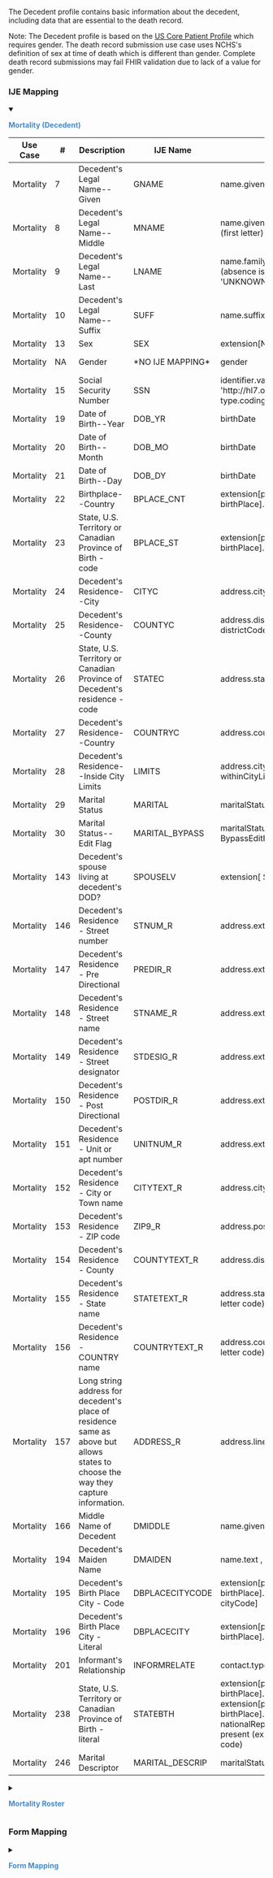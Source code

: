 The Decedent profile contains basic information about the decedent, including data that are essential to the death record.

  Note: The Decedent profile is based on the [US Core Patient Profile](http://hl7.org/fhir/us/core/STU5.0.1/StructureDefinition-us-core-patient.html) which requires gender.
  The death record submission use case uses NCHS's definition of sex at time of death which is different than gender.  Complete death record submissions may fail FHIR validation
  due to lack of a value for gender.

### IJE Mapping

<style>
 .context-menu {cursor: context-menu; color: #438bca;}
 .context-menu:hover {opacity: 0.5;}
</style>
<details open>

<summary>

<strong class='context-menu'> Mortality (Decedent) </strong>

</summary>
<table class='grid'>
<thead>
  <tr>
    <th style='text-align: center'><strong>Use Case</strong></th>
    <th><strong>#</strong></th>
    <th><strong>Description</strong></th>
    <th><strong>IJE Name</strong></th>
    <th><strong>Field</strong></th>
    <th><strong>Type</strong></th>
    <th><strong>Value Set/Comments</strong></th>
  </tr>
</thead>
<tbody>
<tr>
  <td style='text-align: center'>Mortality</td>
  <td>7</td>
  <td>Decedent's Legal Name--Given </td>
  <td>GNAME</td>
  <td>name.given , name.use = official</td>
  <td>string</td>
  <td>-</td>
</tr>
<tr>
  <td style='text-align: center'>Mortality</td>
  <td>8</td>
  <td>Decedent's Legal Name--Middle</td>
  <td>MNAME</td>
  <td>name.given , name.use = official (first letter)</td>
  <td>string</td>
  <td>-</td>
</tr>
<tr>
  <td style='text-align: center'>Mortality</td>
  <td>9</td>
  <td>Decedent's Legal Name--Last</td>
  <td>LNAME</td>
  <td>name.family , name.use = official. (absence is equivalent to 'UNKNOWN'.)</td>
  <td>string</td>
  <td>-</td>
</tr>
<tr>
  <td style='text-align: center'>Mortality</td>
  <td>10</td>
  <td>Decedent's Legal Name--Suffix</td>
  <td>SUFF</td>
  <td>name.suffix , name.use = official</td>
  <td>string</td>
  <td>-</td>
</tr>
<tr>
  <td style='text-align: center'>Mortality</td>
  <td>13</td>
  <td>Sex</td>
  <td>SEX</td>
  <td>extension[NVSS-SexAtDeath] </td>
  <td>codeable</td>
  <td><a href='ValueSet-vrdr-administrative-gender-vs.html'>AdministrativeGenderVS</a></td>
</tr>
<tr>
  <td style='text-align: center'>Mortality</td>
  <td>NA</td>
  <td>Gender</td>
  <td>*NO IJE MAPPING*</td>
  <td>gender</td>
  <td>codeable</td>
  <td><a href='ValueSet-vrdr-administrative-gender-vs.html'>AdministrativeGenderVS</a> - See <a href='usage.html#decedent-gender'>Note on Decedent Gender</a></td>
</tr>
<tr>
  <td style='text-align: center'>Mortality</td>
  <td>15</td>
  <td>Social Security Number</td>
  <td>SSN</td>
  <td>identifier.value where system = 'http://hl7.org/fhir/sid/us-ssn and type.coding.code="SB"</td>
  <td>string</td>
  <td>-</td>
</tr>
<tr>
  <td style='text-align: center'>Mortality</td>
  <td>19</td>
  <td>Date of Birth--Year</td>
  <td>DOB_YR</td>
  <td>birthDate</td>
  <td>dateTime</td>
  <td>See <a href='usage.html#partial-dates-and-times'>PartialDatesAndTimes</a></td>
</tr>
<tr>
  <td style='text-align: center'>Mortality</td>
  <td>20</td>
  <td>Date of Birth--Month</td>
  <td>DOB_MO</td>
  <td>birthDate</td>
  <td>dateTime</td>
  <td>See <a href='usage.html#partial-dates-and-times'>PartialDatesAndTimes</a></td>
</tr>
<tr>
  <td style='text-align: center'>Mortality</td>
  <td>21</td>
  <td>Date of Birth--Day</td>
  <td>DOB_DY</td>
  <td>birthDate</td>
  <td>dateTime</td>
  <td>See <a href='usage.html#partial-dates-and-times'>PartialDatesAndTimes</a></td>
</tr>
<tr>
  <td style='text-align: center'>Mortality</td>
  <td>22</td>
  <td>Birthplace--Country</td>
  <td>BPLACE_CNT</td>
  <td>extension[patient-birthPlace].value[x].country </td>
  <td>string</td>
  <td><a href='https://hl7.org/fhir/us/vr-common-library/2024Jan/ValueSet-ValueSet-birthplace-country-vr.html'>ValueSetBirthplaceCountryVitalRecords</a></td>
</tr>
<tr>
  <td style='text-align: center'>Mortality</td>
  <td>23</td>
  <td>State, U.S. Territory or Canadian Province of Birth - code</td>
  <td>BPLACE_ST</td>
  <td>extension[patient-birthPlace].value[x].state</td>
  <td>string</td>
  <td><a href='https://hl7.org/fhir/us/vr-common-library/2024Jan/ValueSet-ValueSet-states-territories-provinces-vr.html'>ValueSetStatesTerritoriesAndProvincesVitalRecords</a></td>
</tr>
<tr>
  <td style='text-align: center'>Mortality</td>
  <td>24</td>
  <td>Decedent's Residence--City</td>
  <td>CITYC</td>
  <td>address.city.extension[cityCode]</td>
  <td>integer</td>
  <td>see <a href='usage.html#city-codes'>CityCodes</a></td>
</tr>
<tr>
  <td style='text-align: center'>Mortality</td>
  <td>25</td>
  <td>Decedent's Residence--County</td>
  <td>COUNTYC</td>
  <td>address.district.extension[ districtCode ]</td>
  <td>integer</td>
  <td>see <a href='usage.html#county-codes'>CountyCodes</a></td>
</tr>
<tr>
  <td style='text-align: center'>Mortality</td>
  <td>26</td>
  <td>State, U.S. Territory or Canadian Province of Decedent's residence - code</td>
  <td>STATEC</td>
  <td>address.state</td>
  <td>string</td>
  <td><a href='https://hl7.org/fhir/us/vr-common-library/2024Jan/ValueSet-ValueSet-states-territories-provinces-vr.html'>ValueSetStatesTerritoriesAndProvincesVitalRecords</a></td>
</tr>
<tr>
  <td style='text-align: center'>Mortality</td>
  <td>27</td>
  <td>Decedent's Residence--Country</td>
  <td>COUNTRYC</td>
  <td>address.country</td>
  <td>string</td>
  <td><a href='https://hl7.org/fhir/us/vr-common-library/2024Jan/ValueSet-ValueSet-residence-country-vr.html'>ValueSetResidenceCountryVitalRecords</a></td>
</tr>
<tr>
  <td style='text-align: center'>Mortality</td>
  <td>28</td>
  <td>Decedent's Residence--Inside City Limits</td>
  <td>LIMITS</td>
  <td>address.city.extension[ withinCityLimits] </td>
  <td>codeable</td>
  <td><a href='https://hl7.org/fhir/us/vr-common-library/2024Jan/ValueSet-ValueSet-yes-no-unknown-vr.html'>ValueSetYesNoUnknownVitalRecords</a></td>
</tr>
<tr>
  <td style='text-align: center'>Mortality</td>
  <td>29</td>
  <td>Marital Status</td>
  <td>MARITAL</td>
  <td>maritalStatus</td>
  <td>codeable</td>
  <td> <a href='https://hl7.org/fhir/us/vr-common-library/2024Jan/ValueSet-ValueSet-marital-status-vr.html'>ValueSetMaritalStatusVitalRecords</a></td>
</tr>
<tr>
  <td style='text-align: center'>Mortality</td>
  <td>30</td>
  <td>Marital Status--Edit Flag</td>
  <td>MARITAL_BYPASS</td>
  <td>maritalStatus.extension[ BypassEditFlag] </td>
  <td>codeable</td>
  <td><a href='ValueSet-vrdr-edit-bypass-0124-vs.html'>EditBypass0124VS</a></td>
</tr>
<tr>
  <td style='text-align: center'>Mortality</td>
  <td>143</td>
  <td>Decedent's spouse living at decedent's DOD?</td>
  <td>SPOUSELV</td>
  <td>extension[ SpouseAlive ] </td>
  <td>codeable</td>
  <td> <a href='ValueSet-vrdr-spouse-alive-vs.html'>SpouseAliveVS</a></td>
</tr>
<tr>
  <td style='text-align: center'>Mortality</td>
  <td>146</td>
  <td>Decedent's Residence - Street number</td>
  <td>STNUM_R</td>
  <td>address.extension[stnum]</td>
  <td>string</td>
  <td>-</td>
</tr>
<tr>
  <td style='text-align: center'>Mortality</td>
  <td>147</td>
  <td>Decedent's Residence - Pre Directional</td>
  <td>PREDIR_R</td>
  <td>address.extension[predir]</td>
  <td>string</td>
  <td>-</td>
</tr>
<tr>
  <td style='text-align: center'>Mortality</td>
  <td>148</td>
  <td>Decedent's Residence - Street name</td>
  <td>STNAME_R</td>
  <td>address.extension[stname]</td>
  <td>string</td>
  <td>-</td>
</tr>
<tr>
  <td style='text-align: center'>Mortality</td>
  <td>149</td>
  <td>Decedent's Residence - Street designator</td>
  <td>STDESIG_R</td>
  <td>address.extension[stdesig]</td>
  <td>string</td>
  <td>-</td>
</tr>
<tr>
  <td style='text-align: center'>Mortality</td>
  <td>150</td>
  <td>Decedent's Residence - Post Directional</td>
  <td>POSTDIR_R</td>
  <td>address.extension[postdir]</td>
  <td>string</td>
  <td>-</td>
</tr>
<tr>
  <td style='text-align: center'>Mortality</td>
  <td>151</td>
  <td>Decedent's Residence - Unit or apt number</td>
  <td>UNITNUM_R</td>
  <td>address.extension[unitnum]</td>
  <td>string</td>
  <td>-</td>
</tr>
<tr>
  <td style='text-align: center'>Mortality</td>
  <td>152</td>
  <td>Decedent's Residence - City or Town name</td>
  <td>CITYTEXT_R</td>
  <td>address.city</td>
  <td>string</td>
  <td>-</td>
</tr>
<tr>
  <td style='text-align: center'>Mortality</td>
  <td>153</td>
  <td>Decedent's Residence - ZIP code</td>
  <td>ZIP9_R</td>
  <td>address.postalCode</td>
  <td>string</td>
  <td>-</td>
</tr>
<tr>
  <td style='text-align: center'>Mortality</td>
  <td>154</td>
  <td>Decedent's Residence - County</td>
  <td>COUNTYTEXT_R</td>
  <td>address.district</td>
  <td>string</td>
  <td>-</td>
</tr>
<tr>
  <td style='text-align: center'>Mortality</td>
  <td>155</td>
  <td>Decedent's Residence - State name</td>
  <td>STATETEXT_R </td>
  <td>address.state (expanded from 2 letter code)</td>
  <td>string</td>
  <td>See <a href='usage.html#state-literals'>StateLiterals</a></td>
</tr>
<tr>
  <td style='text-align: center'>Mortality</td>
  <td>156</td>
  <td>Decedent's Residence - COUNTRY name</td>
  <td>COUNTRYTEXT_R</td>
  <td>address.country (expanded from 2 letter code)</td>
  <td>string</td>
  <td>See <a href='usage.html#country-literals'>CountryLiterals</a></td>
</tr>
<tr>
  <td style='text-align: center'>Mortality</td>
  <td>157</td>
  <td>Long string address for decedent's place of residence same as above but allows states to choose the way they capture information.</td>
  <td>ADDRESS_R</td>
  <td>address.line[0]</td>
  <td>string</td>
  <td>-</td>
</tr>
<tr>
  <td style='text-align: center'>Mortality</td>
  <td>166</td>
  <td>Middle Name of Decedent </td>
  <td>DMIDDLE</td>
  <td>name.given , name.use = official</td>
  <td>string</td>
  <td>-</td>
</tr>
<tr>
  <td style='text-align: center'>Mortality</td>
  <td>194</td>
  <td>Decedent's Maiden Name</td>
  <td>DMAIDEN</td>
  <td>name.text , name.use=maiden</td>
  <td>string</td>
  <td>-</td>
</tr>
<tr>
  <td style='text-align: center'>Mortality</td>
  <td>195</td>
  <td>Decedent's Birth Place City - Code</td>
  <td>DBPLACECITYCODE</td>
  <td>extension[patient-birthPlace].value[x].city.extension[ cityCode]</td>
  <td>integer</td>
  <td>see <a href='usage.html#city-codes'>CityCodes</a></td>
</tr>
<tr>
  <td style='text-align: center'>Mortality</td>
  <td>196</td>
  <td>Decedent's Birth Place City - Literal</td>
  <td>DBPLACECITY</td>
  <td>extension[patient-birthPlace].value[x].city</td>
  <td>string</td>
  <td>-</td>
</tr>
<tr>
  <td style='text-align: center'>Mortality</td>
  <td>201</td>
  <td>Informant's Relationship</td>
  <td>INFORMRELATE</td>
  <td>contact.type.text </td>
  <td>string (30 characters)</td>
  <td>-</td>
</tr>
<tr>
  <td style='text-align: center'>Mortality</td>
  <td>238</td>
  <td>State, U.S. Territory or Canadian Province of Birth - literal</td>
  <td>STATEBTH</td>
  <td>extension[patient-birthPlace].value[x].state or extension[patient-birthPlace].value[x].state.extension[ nationalReportingJurisdictionId] if present    (expanded from 2 letter code)</td>
  <td>string</td>
  <td>See <a href='usage.html#state-literals'>StateLiterals</a></td>
</tr>
<tr>
  <td style='text-align: center'>Mortality</td>
  <td>246</td>
  <td>Marital Descriptor</td>
  <td>MARITAL_DESCRIP</td>
  <td>maritalStatus.text </td>
  <td>string</td>
  <td>-</td>
</tr>

</tbody>
</table>

</details>
<p></p>

<details>

<summary>

<strong class='context-menu'> Mortality Roster </strong>

</summary>
<table class='grid'>
<thead>
  <tr>
    <th style='text-align: center'><strong>Use Case</strong></th>
    <th><strong>#</strong></th>
    <th><strong>Description</strong></th>
    <th><strong>IJE Name</strong></th>
    <th><strong>Field</strong></th>
    <th><strong>Type</strong></th>
    <th><strong>Value Set/Comments</strong></th>
  </tr>
</thead>
<tbody>
<tr>
  <td style='text-align: center'>Mortality Roster</td>
  <td>1</td>
  <td>State, U.S. Territory or Canadian Province of Birth - literal</td>
  <td>STATEBTH</td>
  <td>extension[patient-birthPlace].value[x].state or extension[patient-birthPlace].value[x].state.extension[ nationalReportingJurisdictionId] if present    (expanded from 2 letter code)</td>
  <td>string</td>
  <td>See <a href='usage.html#state-literals'>StateLiterals</a></td>
</tr>
<tr>
  <td style='text-align: center'>Mortality Roster</td>
  <td>2</td>
  <td>State, U.S. Territory or Canadian Province of Birth - code</td>
  <td>BPLACE_ST</td>
  <td>extension[patient-birthPlace].value[x].state or extension[patient-birthPlace].value[x].state.extension[ nationalReportingJurisdictionId] if present </td>
  <td>string</td>
  <td><a href='https://hl7.org/fhir/us/vr-common-library/2024Jan/ValueSet-ValueSet-jurisdiction-vr.html'>ValueSetJurisdictionVitalRecords</a></td>
</tr>
<tr>
  <td style='text-align: center'>Mortality Roster</td>
  <td>3</td>
  <td>Decedent's Legal Name--Given </td>
  <td>GNAME</td>
  <td>name.given , name.use = official</td>
  <td>string</td>
  <td>See <a href='usage.html#decedent-name'>Note on Decedent Name</a></td>
</tr>
<tr>
  <td style='text-align: center'>Mortality Roster</td>
  <td>4</td>
  <td>Decedent's Legal Name--Middle</td>
  <td>MIDNAME</td>
  <td>name.given , name.use = official (first letter)</td>
  <td>string</td>
  <td>See <a href='usage.html#decedent-name'>Note on Decedent Name</a></td>
</tr>
<tr>
  <td style='text-align: center'>Mortality Roster</td>
  <td>5</td>
  <td>Decedent's Legal Name--Last</td>
  <td>LNAME</td>
  <td>name.family , name.use = official</td>
  <td>string</td>
  <td>See <a href='usage.html#decedent-name'>Note on Decedent Name</a></td>
</tr>
<tr>
  <td style='text-align: center'>Mortality Roster</td>
  <td>11</td>
  <td>Date of Birth--Month</td>
  <td>DOB_MO</td>
  <td>birthDate</td>
  <td>dateTime</td>
  <td>See <a href='usage.html#partial-dates-and-times'>PartialDatesAndTimes</a></td>
</tr>
<tr>
  <td style='text-align: center'>Mortality Roster</td>
  <td>12</td>
  <td>Date of Birth--Day</td>
  <td>DOB_DY</td>
  <td>birthDate</td>
  <td>dateTime</td>
  <td>See <a href='usage.html#partial-dates-and-times'>PartialDatesAndTimes</a></td>
</tr>
<tr>
  <td style='text-align: center'>Mortality Roster</td>
  <td>13</td>
  <td>Date of Birth--Year</td>
  <td>DOB_YR</td>
  <td>birthDate</td>
  <td>dateTime</td>
  <td>See <a href='usage.html#partial-dates-and-times'>PartialDatesAndTimes</a></td>
</tr>
<tr>
  <td style='text-align: center'>Mortality Roster</td>
  <td>14</td>
  <td>Sex</td>
  <td>SEX</td>
  <td>extension[NVSS-SexAtDeath] </td>
  <td>codeable</td>
  <td><a href='ValueSet-vrdr-administrative-gender-vs.html'>AdministrativeGenderVS</a></td>
</tr>
<tr>
  <td style='text-align: center'>Mortality Roster</td>
  <td>NA</td>
  <td>Gender</td>
  <td>*NO IJE MAPPING*</td>
  <td>gender</td>
  <td>codeable</td>
  <td><a href='ValueSet-vrdr-administrative-gender-vs.html'>AdministrativeGenderVS</a> - See <a href='usage.html#decedent-gender'>Note on Decedent Gender</a></td>
</tr>
<tr>
  <td style='text-align: center'>Mortality Roster</td>
  <td>22</td>
  <td>Decedent's Suffix</td>
  <td>SUFF</td>
  <td>name.suffix , name.use = official</td>
  <td>string</td>
  <td>-</td>
</tr>
<tr>
  <td style='text-align: center'>Mortality Roster</td>
  <td>26</td>
  <td>Decedent's Maiden Name</td>
  <td>DMAIDEN</td>
  <td>name.text , name.use=maiden</td>
  <td>string</td>
  <td></td>
</tr>
<tr>
  <td style='text-align: center'>Mortality Roster</td>
  <td>27</td>
  <td>State, U.S. Territory or Canadian Province of Decedent's Residence - literal</td>
  <td>STATETEXT_R </td>
  <td>address.state (expanded from 2 letter code)</td>
  <td>string</td>
  <td>See <a href='usage.html#state-literals'>StateLiterals</a></td>
</tr>
<tr>
  <td style='text-align: center'>Mortality Roster</td>
  <td>28</td>
  <td>State, U.S. Territory or Canadian Province of Decedent's Residence - code</td>
  <td>STATEC</td>
  <td>address.state</td>
  <td>string</td>
  <td><a href='https://hl7.org/fhir/us/vr-common-library/2024Jan/ValueSet-ValueSet-states-territories-provinces-vr.html'>ValueSetStatesTerritoriesAndProvincesVitalRecords</a></td>
</tr>
<tr>
  <td style='text-align: center'>Mortality Roster</td>
  <td>29</td>
  <td>Birthplace Country - Code</td>
  <td>BPLACE_CT</td>
  <td>extension[patient-birthPlace].value[x].country </td>
  <td>string</td>
  <td><a href='https://hl7.org/fhir/us/vr-common-library/2024Jan/ValueSet-ValueSet-birthplace-country-vr.html'>ValueSetBirthplaceCountryVitalRecords</a>.</td>
</tr>
<tr>
  <td style='text-align: center'>Mortality Roster</td>
  <td>31</td>
  <td>Decedent's Residence Country - Code</td>
  <td>COUNTRYC</td>
  <td>address.country</td>
  <td>string</td>
  <td><a href='https://hl7.org/fhir/us/vr-common-library/2024Jan/ValueSet-ValueSet-residence-country-vr.html'>ValueSetResidenceCountryVitalRecords</a></td>
</tr>
<tr>
  <td style='text-align: center'>Mortality Roster</td>
  <td>32</td>
  <td>Decedent's SSN (may be used by some jurisdictions when allowed by law, to match with the SSN contained with the birth record)</td>
  <td>SSN</td>
  <td>identifier.value where system = 'http://hl7.org/fhir/sid/us-ssn and type.coding.code="SB"</td>
  <td>string</td>
  <td>-</td>
</tr>

</tbody>
</table>

</details>
<p></p>


### Form Mapping
<details>

<summary>

<strong class='context-menu' >Form Mapping</strong>

</summary>
<table class='grid'>
<thead>
  <tr>
    <th style='text-align: center'><strong>Item #</strong></th>
    <th><strong>Form Field</strong></th>
    <th><strong>FHIR Profile Field</strong></th>
    <th><strong>Reference</strong></th>
  </tr>
</thead>
<tbody>
<tr>
  <td style='text-align: center'>1</td>
  <td>Decedent's Legal Name</td>
  <td>name</td>
  <td><a href='https://www.cdc.gov/nchs/data/dvs/DEATH11-03final-ACC.pdf'> Certificate of Death</a></td>
</tr>
<tr>
  <td style='text-align: center'>2</td>
  <td>Sex</td>
  <td>extension:NVSS-SexAtDeath</td>
  <td><a href='https://www.cdc.gov/nchs/data/dvs/DEATH11-03final-ACC.pdf'> Certificate of Death</a></td>
</tr>
<tr>
  <td style='text-align: center'>3</td>
  <td>Social Security Number</td>
  <td>identifier:SSN</td>
  <td><a href='https://www.cdc.gov/nchs/data/dvs/DEATH11-03final-ACC.pdf'> Certificate of Death</a></td>
</tr>
<tr>
  <td style='text-align: center'>5</td>
  <td>Date of Birth</td>
  <td>birthDate</td>
  <td><a href='https://www.cdc.gov/nchs/data/dvs/DEATH11-03final-ACC.pdf'> Certificate of Death</a></td>
</tr>
<tr>
  <td style='text-align: center'>6</td>
  <td>Birthplace</td>
  <td>extension:birthPlace</td>
  <td><a href='https://www.cdc.gov/nchs/data/dvs/DEATH11-03final-ACC.pdf'> Certificate of Death</a></td>
</tr>
<tr>
  <td style='text-align: center'>7a</td>
  <td>Residence-State</td>
  <td>address.state</td>
  <td><a href='https://www.cdc.gov/nchs/data/dvs/DEATH11-03final-ACC.pdf'> Certificate of Death</a></td>
</tr>
<tr>
  <td style='text-align: center'>7b</td>
  <td>County</td>
  <td>address.district</td>
  <td><a href='https://www.cdc.gov/nchs/data/dvs/DEATH11-03final-ACC.pdf'> Certificate of Death</a></td>
</tr>
<tr>
  <td style='text-align: center'>7c</td>
  <td>City or Town</td>
  <td>address.city</td>
  <td><a href='https://www.cdc.gov/nchs/data/dvs/DEATH11-03final-ACC.pdf'> Certificate of Death</a></td>
</tr>
<tr>
  <td style='text-align: center'>7d</td>
  <td>Street and Number</td>
  <td>address.line</td>
  <td><a href='https://www.cdc.gov/nchs/data/dvs/DEATH11-03final-ACC.pdf'> Certificate of Death</a></td>
</tr>
<tr>
  <td style='text-align: center'>7e</td>
  <td>Apt No</td>
  <td>address.extension:unitnumber</td>
  <td><a href='https://www.cdc.gov/nchs/data/dvs/DEATH11-03final-ACC.pdf'> Certificate of Death</a></td>
</tr>
<tr>
  <td style='text-align: center'>7f</td>
  <td>Zip Code</td>
  <td>address.postalCode</td>
  <td><a href='https://www.cdc.gov/nchs/data/dvs/DEATH11-03final-ACC.pdf'> Certificate of Death</a></td>
</tr>
<tr>
  <td style='text-align: center'>7g</td>
  <td>Inside City Limits?</td>
  <td>address.extension:withinCityLimitsIndicator</td>
  <td><a href='https://www.cdc.gov/nchs/data/dvs/DEATH11-03final-ACC.pdf'> Certificate of Death</a></td>
</tr>
<tr>
  <td style='text-align: center'>9</td>
  <td>Marital Status at Time of Death</td>
  <td>maritalStatus</td>
  <td><a href='https://www.cdc.gov/nchs/data/dvs/DEATH11-03final-ACC.pdf'> Certificate of Death</a></td>
</tr>
<tr>
  <td style='text-align: center'>13a</td>
  <td>Informant's Name</td>
  <td>contact.name</td>
  <td><a href='https://www.cdc.gov/nchs/data/dvs/DEATH11-03final-ACC.pdf'> Certificate of Death</a></td>
</tr>
<tr>
  <td style='text-align: center'>13b</td>
  <td>Informant's Relationship to Decedent</td>
  <td>contact.type.text</td>
  <td><a href='https://www.cdc.gov/nchs/data/dvs/DEATH11-03final-ACC.pdf'> Certificate of Death</a></td>
</tr>
<tr>
  <td style='text-align: center'>13c</td>
  <td>Informant's Mailing Address</td>
  <td>contact.type.address</td>
  <td><a href='https://www.cdc.gov/nchs/data/dvs/DEATH11-03final-ACC.pdf'> Certificate of Death</a></td>
</tr>
</tbody>
</table>
